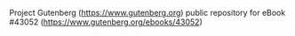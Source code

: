 Project Gutenberg (https://www.gutenberg.org) public repository for eBook #43052 (https://www.gutenberg.org/ebooks/43052)
